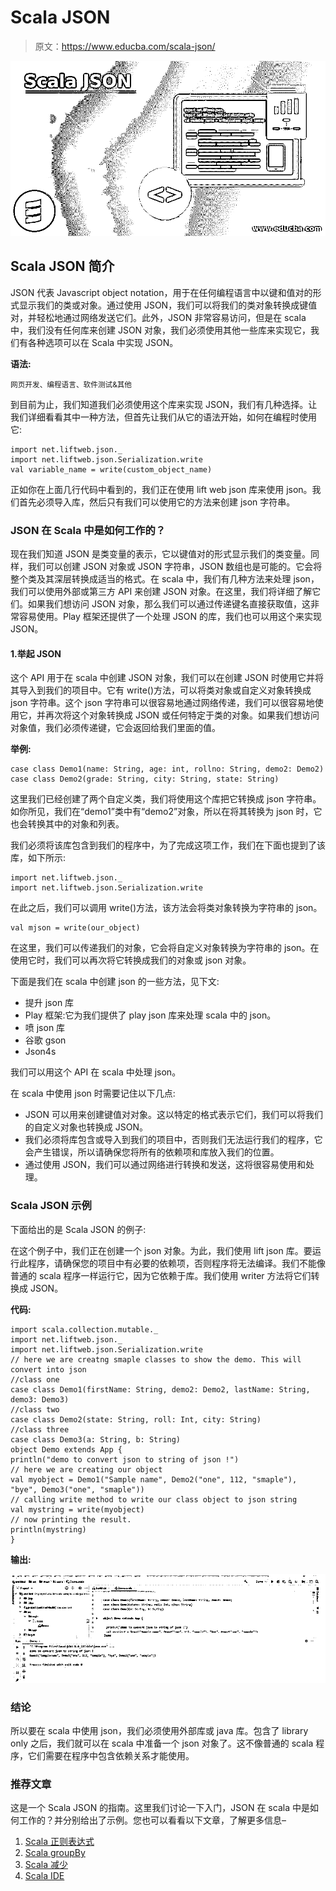 # Scala JSON

> 原文：<https://www.educba.com/scala-json/>

![Scala JSON](img/a1c77d6a110a9d8604b08e3335149848.png)



## Scala JSON 简介

JSON 代表 Javascript object notation，用于在任何编程语言中以键和值对的形式显示我们的类或对象。通过使用 JSON，我们可以将我们的类对象转换成键值对，并轻松地通过网络发送它们。此外，JSON 非常容易访问，但是在 scala 中，我们没有任何库来创建 JSON 对象，我们必须使用其他一些库来实现它，我们有各种选项可以在 Scala 中实现 JSON。

**语法:**

<small>网页开发、编程语言、软件测试&其他</small>

到目前为止，我们知道我们必须使用这个库来实现 JSON，我们有几种选择。让我们详细看看其中一种方法，但首先让我们从它的语法开始，如何在编程时使用它:

```
import net.liftweb.json._
import net.liftweb.json.Serialization.write
val variable_name = write(custom_object_name)
```

正如你在上面几行代码中看到的，我们正在使用 lift web json 库来使用 json。我们首先必须导入库，然后只有我们可以使用它的方法来创建 json 字符串。

### JSON 在 Scala 中是如何工作的？

现在我们知道 JSON 是类变量的表示，它以键值对的形式显示我们的类变量。同样，我们可以创建 JSON 对象或 JSON 字符串，JSON 数组也是可能的。它会将整个类及其深层转换成适当的格式。在 scala 中，我们有几种方法来处理 json，我们可以使用外部或第三方 API 来创建 JSON 对象。在这里，我们将详细了解它们。如果我们想访问 JSON 对象，那么我们可以通过传递键名直接获取值，这非常容易使用。Play 框架还提供了一个处理 JSON 的库，我们也可以用这个来实现 JSON。

#### 1.举起 JSON

这个 API 用于在 scala 中创建 JSON 对象，我们可以在创建 JSON 时使用它并将其导入到我们的项目中。它有 write()方法，可以将类对象或自定义对象转换成 json 字符串。这个 json 字符串可以很容易地通过网络传递，我们可以很容易地使用它，并再次将这个对象转换成 JSON 或任何特定于类的对象。如果我们想访问对象值，我们必须传递键，它会返回给我们里面的值。

**举例:**

```
case class Demo1(name: String, age: int, rollno: String, demo2: Demo2)
case class Demo2(grade: String, city: String, state: String)
```

这里我们已经创建了两个自定义类，我们将使用这个库把它转换成 json 字符串。如你所见，我们在“demo1”类中有“demo2”对象，所以在将其转换为 json 时，它也会转换其中的对象和列表。

我们必须将该库包含到我们的程序中，为了完成这项工作，我们在下面也提到了该库，如下所示:

```
import net.liftweb.json._
import net.liftweb.json.Serialization.write
```

在此之后，我们可以调用 write()方法，该方法会将类对象转换为字符串的 json。

```
val mjson = write(our_object)
```

在这里，我们可以传递我们的对象，它会将自定义对象转换为字符串的 json。在使用它时，我们可以再次将它转换成我们的对象或 json 对象。

下面是我们在 scala 中创建 json 的一些方法，见下文:

*   提升 json 库
*   Play 框架:它为我们提供了 play json 库来处理 scala 中的 json。
*   喷 json 库
*   谷歌 gson
*   Json4s

我们可以用这个 API 在 scala 中处理 json。

在 scala 中使用 json 时需要记住以下几点:

*   JSON 可以用来创建键值对对象。这以特定的格式表示它们，我们可以将我们的自定义对象也转换成 JSON。
*   我们必须将库包含或导入到我们的项目中，否则我们无法运行我们的程序，它会产生错误，所以请确保您将所有的依赖项和库放入我们的位置。
*   通过使用 JSON，我们可以通过网络进行转换和发送，这将很容易使用和处理。

### Scala JSON 示例

下面给出的是 Scala JSON 的例子:

在这个例子中，我们正在创建一个 json 对象。为此，我们使用 lift json 库。要运行此程序，请确保您的项目中有必要的依赖项，否则程序将无法编译。我们不能像普通的 scala 程序一样运行它，因为它依赖于库。我们使用 writer 方法将它们转换成 JSON。

**代码:**

```
import scala.collection.mutable._
import net.liftweb.json._
import net.liftweb.json.Serialization.write
// here we are creatng smaple classes to show the demo. This will convert into json
//class one
case class Demo1(firstName: String, demo2: Demo2, lastName: String, demo3: Demo3)
//class two
case class Demo2(state: String, roll: Int, city: String)
//class three
case class Demo3(a: String, b: String)
object Demo extends App {
println("demo to convert json to string of json !")
// here we are creating our object
val myobject = Demo1("Sample name", Demo2("one", 112, "smaple"), "bye", Demo3("one", "smaple"))
// calling write method to write our class object to json string
val mystring = write(myobject)
// now printing the result.
println(mystring)
}
```

**输出:**

![Scala JSON 1](img/9869cc1436375413985f68b489e6a25c.png)



### 结论

所以要在 scala 中使用 json，我们必须使用外部库或 java 库。包含了 library only 之后，我们就可以在 scala 中准备一个 json 对象了。这不像普通的 scala 程序，它们需要在程序中包含依赖关系才能使用。

### 推荐文章

这是一个 Scala JSON 的指南。这里我们讨论一下入门，JSON 在 scala 中是如何工作的？并分别给出了示例。您也可以看看以下文章，了解更多信息–

1.  [Scala 正则表达式](https://www.educba.com/scala-regex/)
2.  [Scala groupBy](https://www.educba.com/scala-groupby/)
3.  [Scala 减少](https://www.educba.com/scala-reduce/)
4.  [Scala IDE](https://www.educba.com/scala-ide/)





